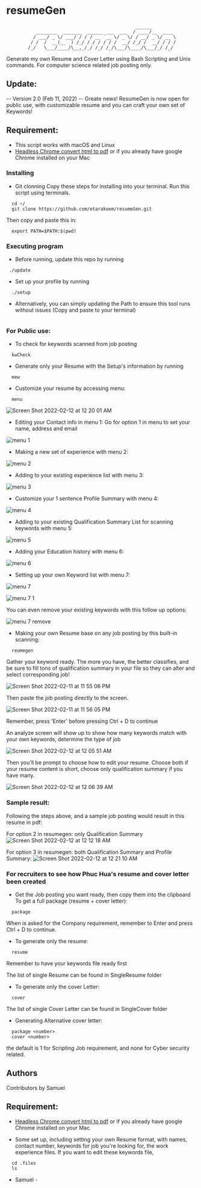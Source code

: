 # resumeGen
                                                    ______         
               ________  _______  ______ ___  ___  / ____/__  ____ 
              / ___/ _ \/ ___/ / / / __ `__ \/ _ \/ / __/ _ \/ __ \
             / /  /  __(__  ) /_/ / / / / / /  __/ /_/ /  __/ / / /
            /_/   \___/____/\__,_/_/ /_/ /_/\___/\____/\___/_/ /_/ 
                                                                   

Generate my own Resume and Cover Letter using Bash Scripting and Unix commands. For computer science related job posting only. 

## Update:
-- Version 2.0 (Feb 11, 2022) --
Greate news! ResumeGen is now open for public use, with customizable resume and you can craft your own set of Keywords!

## Requirement:

* This script works with macOS and Linux
* [Headless Chrome convert html to pdf](https://developers.google.com/web/updates/2017/04/headless-chrome) or if you already have google Chrome installed on your Mac

### Installing

* Git clonning
Copy these steps for installing into your terminal. Run this script using terminals.
```
  cd ~/
  git clone https://github.com/etarakoem/resumeGen.git 
```

Then copy and paste this in:
```
  export PATH=$PATH:$(pwd)
```

### Executing program
* Before running, update this repo by running
```
 ./update
```

* Set up your profile by running
```
  ./setup
```

* Alternatively, you can simply updating the Path to ensure this tool runs without issues (Copy and paste to your terminal)
```
```

### For Public use:

* To check for keywords scanned from job posting
```
  kwCheck
```

* Generate only your Resume with the Setup's information by running

```
  mew
```

* Customize your resume by accessing menu:
```
  menu
```
![Screen Shot 2022-02-12 at 12 20 01 AM](https://user-images.githubusercontent.com/50989367/153697928-84fbe916-574d-4cf1-8f36-6c717891a99b.png)

* Editing your Contact info in menu 1:
Go for option 1 in menu to set your name, address and email

![menu 1](https://user-images.githubusercontent.com/50989367/153696046-00050605-772a-4df6-933c-175b525aa589.png)

* Making a new set of experience with menu 2:

![menu 2](https://user-images.githubusercontent.com/50989367/153696000-6563301d-a280-4912-8818-8cc04d526258.png)

* Adding to your existing experience list with menu 3:

![menu 3](https://user-images.githubusercontent.com/50989367/153696088-cfd22b57-da4d-4362-af67-3fd1f3f86fc5.png)

* Customize your 1 sentence Profile Summary with menu 4:

![menu 4](https://user-images.githubusercontent.com/50989367/153696119-6136980f-ab2f-489c-8415-6b99b6ca949f.png)

* Adding to your existing Qualification Summary List for scanning keywords with menu 5:

![menu 5](https://user-images.githubusercontent.com/50989367/153696415-d449b566-ca5a-4ca2-97c0-d48b2868959f.png)

* Adding your Education history with menu 6:

![menu 6](https://user-images.githubusercontent.com/50989367/153696469-7e1fff30-c544-4457-827e-f3c9a783d8e6.png)

* Setting up your own Keyword list with menu 7:

![menu 7](https://user-images.githubusercontent.com/50989367/153696693-4fce563e-4e17-411a-a7e4-92c2dbab5792.png)

![menu 7 1](https://user-images.githubusercontent.com/50989367/153696765-9f6b6f81-30f3-45cd-90bd-c78eba6dd124.png)

You can even remove your existing keywords with this follow up options:

![menu 7 remove](https://user-images.githubusercontent.com/50989367/153696725-55d7a545-8422-4aef-b0db-4fdd612a66a4.png)

* Making your own Resume base on any job posting by this built-in scanning:

```
  reumegen
```
Gather your keyword ready. The more you have, the better classifies, and be sure to fill tons of qualification summary in your file so they can alter and select corresponding job!

![Screen Shot 2022-02-11 at 11 55 06 PM](https://user-images.githubusercontent.com/50989367/153697278-f327b2fb-0ea6-4785-afd4-14209fc84701.png)

Then paste the job posting directly to the screen.

![Screen Shot 2022-02-11 at 11 56 05 PM](https://user-images.githubusercontent.com/50989367/153697298-2d6d662a-f3b8-454c-b63c-bcaf220fbb36.png)

Remember, press 'Enter' before pressing Ctrl + D to continue

An analyze screen will show up to show how many keywords match with your own keywords, determine the type of job

![Screen Shot 2022-02-12 at 12 05 51 AM](https://user-images.githubusercontent.com/50989367/153697566-905a5edc-d1fd-4c48-9177-13f85cad7de9.png)

Then you'll be prompt to choose how to edit your resume.
Choose both if your resume content is short, choose only qualification summary if you have many.

![Screen Shot 2022-02-12 at 12 06 39 AM](https://user-images.githubusercontent.com/50989367/153697584-e5be2e7a-24d1-4bea-b2f5-27385b7c331b.png)

### Sample result:

Following the steps above, and a sample job posting would result in this resume in pdf: 

For option 2 in resumegen: only Qualification Summary
![Screen Shot 2022-02-12 at 12 12 18 AM](https://user-images.githubusercontent.com/50989367/153697730-911ae970-7b93-4884-b705-e9fa4330ba92.png)

For option 3 in resumegen: both Qualification Summary and Profile Summary:
![Screen Shot 2022-02-12 at 12 21 10 AM](https://user-images.githubusercontent.com/50989367/153697963-f657cce6-e860-40a1-9add-9a45524edc44.png)

### For recruiters to see how Phuc Hua's resume and cover letter been created
* Get the Job posting you want ready, then copy them into the clipboard
To get a full package (resume + cover letter):

```
  package
```

When is asked for the Company requirement, remember to Enter and press Ctrl + D to continue.

* To generate only the resume:
```
  resume
```
Remember to have your keywords file ready first

The list of single Resume can be found in SingleResume folder

* To generate only the cover Letter:
```
  cover
```
The list of single Cover Letter can be found in SingleCover folder

* Generating Alternative cover letter:
```
  package <number>
  cover <number>
```
the default is 1 for Scripting Job requirement, and none for Cyber security related.


## Authors

Contributors by Samuel

## Requirement:

- [Headless Chrome convert html to pdf](https://developers.google.com/web/updates/2017/04/headless-chrome) or if you already have google Chrome installed on your Mac

- Some set up, including setting your own Resume format, with names, contact number, keywords for job you're looking for, the work experience files. If you want to edit these keywords file,
```
  cd .files
  ls
```
- Samuel -

